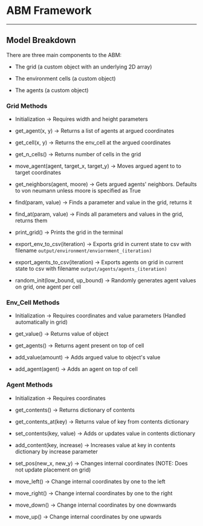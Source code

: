 # ABM Framework
***

## Model Breakdown

There are three main components to the ABM:

- The grid (a custom object with an underlying 2D array)

- The environment cells (a custom object)

- The agents (a custom object)

### Grid Methods

- Initialization -> Requires width and height parameters

- get_agent(x, y) -> Returns a list of agents at argued coordinates

- get_cell(x, y) -> Returns the env_cell at the argued coordinates

- get_n_cells() -> Returns number of cells in the grid

- move_agent(agent, target_x, target_y) -> Moves argued agent to to target coordinates

- get_neighbors(agent, moore) -> Gets argued agents' neighbors. Defaults to von neumann unless moore is specified as True

- find(param, value) -> Finds a parameter and value in the grid, returns it

- find_at(param, value) -> Finds all parameters and values in the grid, returns them

- print_grid() -> Prints the grid in the terminal

- export_env_to_csv(iteration) -> Exports grid in current state to csv with filename ```output/environment/enviornment_(iteration)```

- export_agents_to_csv(iteration) -> Exports agents on grid in current state to csv with filename ```output/agents/agents_(iteration)```

- random_init(low_bound, up_bound) -> Randomly generates agent values on grid, one agent per cell

### Env_Cell Methods

- Initialization -> Requires coordinates and value parameters (Handled automatically in grid)

- get_value() -> Returns value of object

- get_agents() -> Returns agent present on top of cell

- add_value(amount) -> Adds argued value to object's value

- add_agent(agent) -> Adds an agent on top of cell

### Agent Methods

- Initialization -> Requires coordinates

- get_contents() -> Returns dictionary of contents

- get_contents_at(key) -> Returns value of key from contents dictionary

- set_contents(key, value) -> Adds or updates value in contents dictionary

- add_content(key, increase) -> Increases value at key in contents dictionary by increase parameter

- set_pos(new_x, new_y) -> Changes internal coordinates (NOTE: Does not update placement on grid)

- move_left() -> Change internal coordinates by one to the left

- move_right() -> Change internal coordinates by one to the right

- move_down() -> Change internal coordinates by one downwards

- move_up() -> Change internal coordinates by one upwards
